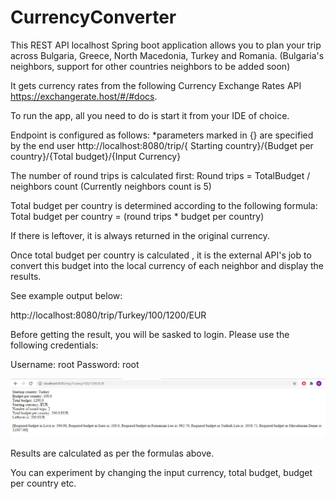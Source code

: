 # CurrencyConverter

This REST API localhost Spring boot application allows you to plan your trip across Bulgaria, Greece, North Macedonia, Turkey and Romania. (Bulgaria's neighbors, support for other countries neighbors to be added soon)

It gets currency rates from the following Currency Exchange Rates API https://exchangerate.host/#/#docs.

To run the app, all you need to do is start it from your IDE of choice.

Endpoint is configured as follows:
*parameters marked in {} are specified by the end user
http://localhost:8080/trip/{ Starting country}/{Budget per country}/{Total budget}/{Input Currency}

The number of round trips is calculated first: Round trips = TotalBudget / neighbors count (Currently neighbors count is 5)

Total budget per country is determined according to the following formula: Total budget per country = (round trips * budget per country)

If there is leftover, it is always returned in the original currency.

Once total budget per country is calculated , it is the external API's job to convert this budget into the local currency of each neighbor and display the results.

See example output below: 

http://localhost:8080/trip/Turkey/100/1200/EUR

Before getting the result, you will be sasked to login. Please use the following credentials:

Username: root
Password: root

![alt text](https://github.com/MihaelMihov/CurrencyConverter/blob/master/src/main/Capture.JPG)

Results are calculated as per the formulas above. 

You can experiment by changing the input currency, total budget, budget per country etc.



